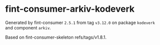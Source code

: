 # fint-consumer-arkiv-kodeverk

Generated by fint-consumer `2.5.1` from tag `v3.12.0` on package `kodeverk` and component `arkiv`.

Based on fint-consumer-skeleton refs/tags/v1.8.1.

